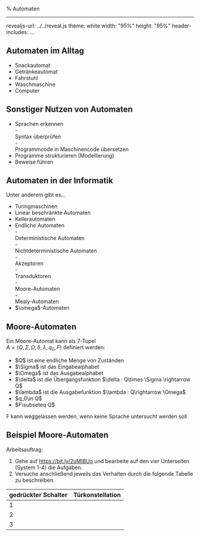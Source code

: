 % Automaten

---
revealjs-url: ../../reveal.js
theme: white
width: \"95%\"
height: \"95%\"
header-includes:
    <style>
    .beispiel {
      border:3px;
      border-style:solid;
      border-color:black;
      width:fit-content;
      margin:auto;
    }
    .wichtig {
      border:3px;
      border-style:solid;
      border-color:red;
      width:fit-content;
      margin:auto;
    }
    </style>
...

## Automaten im Alltag

- <div class="fragment fade-in">Snackautomat</div>
- <div class="fragment fade-in">Getränkeautomat</div>
- <div class="fragment fade-in">Fahrstuhl</div>
- <div class="fragment fade-in">Waschmaschine</div>
- <div class="fragment fade-in">Computer</div>

## Sonstiger Nutzen von Automaten

- <div class="fragment fade-in">Sprachen erkennen</div>
    - <div class="fragment fade-in">Syntax überprüfen</div>
    - <div class="fragment fade-in">Programmcode in Maschinencode übersetzen</div>
- <div class="fragment fade-in">Programme strukturieren (Modellierung)</div>
- <div class="fragment fade-in">Beweise führen</div>

## Automaten in der Informatik

Unter anderem gibt es...

- <div class="fragment fade-in">Turingmaschinen</div>
- <div class="fragment fade-in">Linear beschränkte Automaten</div>
- <div class="fragment fade-in">Kellerautomaten</div>
- <div class="fragment fade-in">Endliche Automaten</div>
    - <div class="fragment fade-in">Deterministische Automaten</div>
    - <div class="fragment fade-in">Nichtdeterministische Automaten</div>
    - <div class="fragment fade-in">Akzeptoren</div>
    - <div class="fragment fade-in">Transduktoren</div>
        - <div class="fragment fade-in">Moore-Automaten</div>
        - <div class="fragment fade-in">Mealy-Automaten</div>
- <div class="fragment fade-in">$\omega$-Automaten</div>

## Moore-Automaten
Ein Moore-Automat kann als 7-Tupel  
$A=(Q,\Sigma , \Omega , \delta, \lambda, q_0, F)$ definiert werden:

- <div class="fragment fade-in">$Q$ ist eine endliche Menge von Zuständen</div>
- <div class="fragment fade-in">$\Sigma$ ist das Eingabealphabet</div>
- <div class="fragment fade-in">$\Omega$ ist das Ausgabealphabet</div>
- <div class="fragment fade-in">$\delta$ ist die Übergangsfunktion $\delta : Q\times \Sigma \rightarrow Q$</div>
- <div class="fragment fade-in">$\lambda$ ist die Ausgabefunktion $\lambda : Q\rightarrow \Omega$</div>
- <div class="fragment fade-in">$q_0\in Q$</div>
- <div class="fragment fade-in">$F\subseteq Q$</div>

<div class="fragment fade-in">F kann weggelassen werden, wenn keine Sprache untersucht werden soll</div>

## Beispiel Moore-Automaten
Arbeitsauftrag:  

1. Gehe auf <https://bit.ly/2uMIBUo> und bearbeite auf den vier Unterseiten (System 1-4) die Aufgaben.
2. Versuche anschließend jeweils das Verhalten durch die folgende Tabelle zu beschreiben.

| gedrückter Schalter | Türkonstellation |
| --- | --- |
| 1 |  |
| 2 |  |
| 3 |  |

##
<section data-background-iframe="https://www.inf-schule.de/modellierung/zustandsmodellierung/zustandsbasiertesysteme/erkundung_schaltsysteme/verhaltensbeschreibung/system3" data-background-interactive></section>
